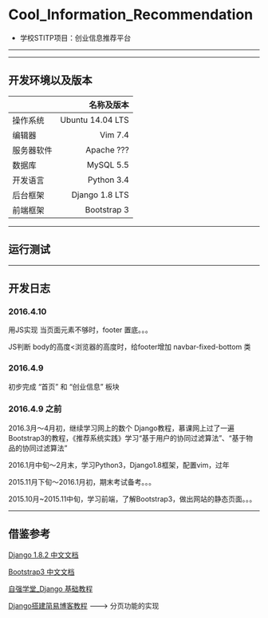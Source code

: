 # Cool_Information_Recommendation

- 学校STITP项目：创业信息推荐平台

---

---

## 开发环境以及版本

||名称及版本|
|:---|---:|
|操作系统|Ubuntu 14.04 LTS|
|编辑器|Vim 7.4|
|服务器软件|Apache ???|
|数据库|MySQL 5.5|
|开发语言|Python 3.4|
|后台框架|Django 1.8 LTS|
|前端框架|Bootstrap 3|

---

## 运行测试

---

## 开发日志

### 2016.4.10

用JS实现 当页面元素不够时，footer 置底。。。

JS判断 body的高度<浏览器的高度时，给footer增加 navbar-fixed-bottom 类

### 2016.4.9

初步完成 “首页” 和 “创业信息” 板块

### 2016.4.9 之前

2016.3月～4月初，继续学习网上的数个 Django教程，慕课网上过了一遍 Bootstrap3的教程，《推荐系统实践》学习“基于用户的协同过滤算法”、“基于物品的协同过滤算法”

2016.1月中旬～2月末，学习Python3，Django1.8框架，配置vim，过年

2015.11月下旬～2016.1月初，期末考试备考。。。

2015.10月~2015.11中旬，学习前端，了解Bootstrap3，做出网站的静态页面。。。

---

## 借鉴参考

[Django 1.8.2 中文文档](http://python.usyiyi.cn/django/index.html)

[Bootstrap3 中文文档](http://v3.bootcss.com/)

[自强学堂_Django 基础教程](http://www.ziqiangxuetang.com/django/django-tutorial.html)

[Django搭建简易博客教程](https://andrew-liu.gitbooks.io/django-blog/content/index.html) ---> 分页功能的实现